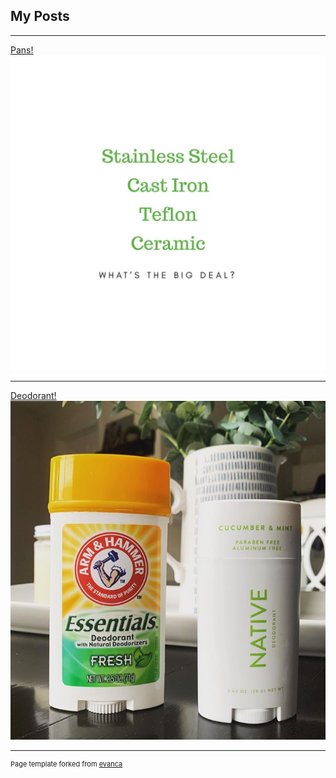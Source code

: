 ## My Posts

---

[Pans!](/Pans)
<img src="images/pans.jpg?raw=true"/>

---

[Deodorant!](/Deodorant)
<img src="images/deodorant.png?raw=true"/>

---
<p style="font-size:11px">Page template forked from <a href="https://github.com/evanca/quick-portfolio">evanca</a></p>
<!-- Remove above link if you don't want to attibute -->
